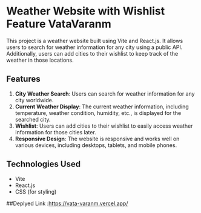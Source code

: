 # Weather Website with Wishlist Feature VataVaranm

This project is a weather website built using Vite and React.js. It allows users to search for weather information for any city using a public API. Additionally, users can add cities to their wishlist to keep track of the weather in those locations.

## Features

1. **City Weather Search**: Users can search for weather information for any city worldwide.
2. **Current Weather Display**: The current weather information, including temperature, weather condition, humidity, etc., is displayed for the searched city.
3. **Wishlist**: Users can add cities to their wishlist to easily access weather information for those cities later.
4. **Responsive Design**: The website is responsive and works well on various devices, including desktops, tablets, and mobile phones.

## Technologies Used

- Vite
- React.js
- CSS (for styling)

##Deplyed Link :https://vata-varanm.vercel.app/

